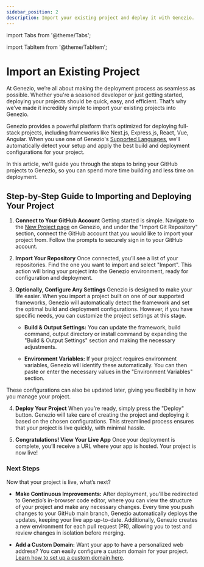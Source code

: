 ```yaml
---
sidebar_position: 2
description: Import your existing project and deploy it with Genezio.
---
```


import Tabs from '@theme/Tabs';

import TabItem from '@theme/TabItem';

# Import an Existing Project

<head>
  <title>Getting Started with Genezio | Genezio Documentation</title>
</head>

At Genezio, we’re all about making the deployment process as seamless as possible. Whether you're a seasoned developer or just getting started, deploying your projects should be quick, easy, and efficient. That’s why we’ve made it incredibly simple to import your existing projects into Genezio.

Genezio provides a powerful platform that’s optimized for deploying full-stack projects, including frameworks like Next.js, Express.js, React, Vue, Angular. When you use one of Genezio's [Supported Languages](https://genezio.com/docs/learn-more/supported-languages/s), we’ll automatically detect your setup and apply the best build and deployment configurations for your project.

In this article, we'll guide you through the steps to bring your GitHub projects to Genezio, so you can spend more time building and less time on deployment.

## Step-by-Step Guide to Importing and Deploying Your Project

1. **Connect to Your GitHub Account**
   Getting started is simple. Navigate to the [New Project page](http://app.genez.io/auth/login?redirect=new-project) on Genezio, and under the "Import Git Repository" section, connect the GitHub account that you would like to import your project from. Follow the prompts to securely sign in to your GitHub account.

2. **Import Your Repository**
   Once connected, you’ll see a list of your repositories. Find the one you want to import and select "Import". This action will bring your project into the Genezio environment, ready for configuration and deployment.

3. **Optionally, Configure Any Settings**
   Genezio is designed to make your life easier. When you import a project built on one of our supported frameworks, Genezio will automatically detect the framework and set the optimal build and deployment configurations. However, if you have specific needs, you can customize the project settings at this stage.

   - **Build & Output Settings:** You can update the framework, build command, output directory or install command by expanding the "Build & Output Settings" section and making the necessary adjustments.

   - **Environment Variables:** If your project requires environment variables, Genezio will identify these automatically. You can then paste or enter the necessary values in the "Environment Variables" section.

These configurations can also be updated later, giving you flexibility in how you manage your project.

4. **Deploy Your Project**
   When you’re ready, simply press the "Deploy" button. Genezio will take care of creating the project and deploying it based on the chosen configurations. This streamlined process ensures that your project is live quickly, with minimal hassle.

5. **Congratulations! View Your Live App**
   Once your deployment is complete, you’ll receive a URL where your app is hosted.
   Your project is now live!

### Next Steps

Now that your project is live, what’s next?

- **Make Continuous Improvements:** After deployment, you’ll be redirected to Genezio’s in-browser code editor, where you can view the structure of your project and make any necessary changes.
  Every time you push changes to your GitHub main branch, Genezio automatically deploys the updates, keeping your live app up-to-date. Additionally, Genezio creates a new environment for each pull request (PR), allowing you to test and review changes in isolation before merging.

- **Add a Custom Domain:** Want your app to have a personalized web address? You can easily configure a custom domain for your project. [Learn how to set up a custom domain here](https://genezio.com/docs/features/custom-domain-configuration/).
